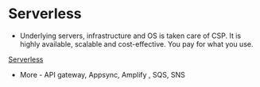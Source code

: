 # Serverless

- Underlying servers, infrastructure and OS is taken care of CSP. It is highly available, scalable and cost-effective. You pay for what you use.

[Serverless](serv1.png)

- More - API gateway, Appsync, Amplify , SQS, SNS